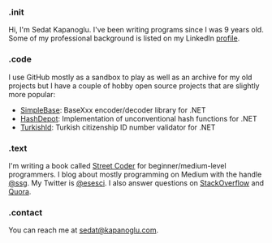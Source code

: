 ### .init
Hi, I'm Sedat Kapanoglu. I've been writing programs since I was 9 years old. Some 
of my professional background is listed on my LinkedIn [profile](https://www.linkedin.com/in/kapanoglu/).

### .code
I use GitHub mostly as a sandbox to play as well as an archive for my old projects 
but I have a couple of hobby open source projects that are slightly more popular:
 - [SimpleBase](https://github.com/ssg/SimpleBase): BaseXxx encoder/decoder library for .NET
 - [HashDepot](https://github.com/ssg/HashDepot): Implementation of unconventional hash functions for .NET
 - [TurkishId](https://github.com/ssg/TurkishId): Turkish citizenship ID number validator for .NET

### .text
I'm writing a book called [Street Coder](https://www.manning.com/books/street-coder) for beginner/medium-level programmers. I blog about mostly programming on Medium with the handle [@ssg](https://medium.com/@ssg). My Twitter is [@esesci](https://twitter.com/esesci). I also answer questions on [StackOverflow](https://stackoverflow.com/users/54937/sedat-kapanoglu?tab=profile) and [Quora](https://www.quora.com/profile/Sedat-Kapanoglu).

### .contact
You can reach me at [sedat@kapanoglu.com](mailto:sedat@kapanoglu.com).
